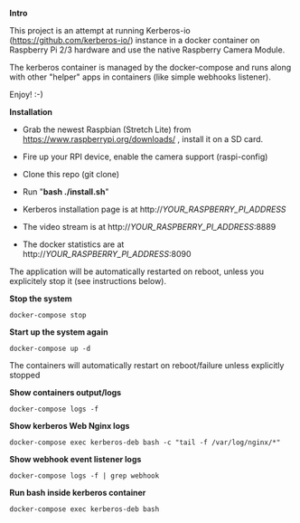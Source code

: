 **Intro**

This project is an attempt at running Kerberos-io (https://github.com/kerberos-io/) instance in a docker container on Raspberry Pi 2/3 hardware and use the native Raspberry Camera Module.

The kerberos container is managed by the docker-compose and runs along with other "helper" apps in containers (like simple webhooks listener).

Enjoy! :-)
 

**Installation**

* Grab the newest Raspbian (Stretch Lite) from https://www.raspberrypi.org/downloads/ , install it on a SD card.
* Fire up your RPI device, enable the camera support (raspi-config)
* Clone this repo (git clone)
* Run "**bash ./install.sh**"

* Kerberos installation page is at http://_YOUR_RASPBERRY_PI_ADDRESS_    
* The video stream is at http://_YOUR_RASPBERRY_PI_ADDRESS_:8889   
* The docker statistics are at http://_YOUR_RASPBERRY_PI_ADDRESS_:8090   

The application will be automatically restarted on reboot, unless you explicitely stop it (see instructions below).


**Stop the system**
`````
docker-compose stop 
`````

**Start up the system again**

`````
docker-compose up -d 
`````

The containers will automatically restart on reboot/failure unless explicitly stopped 


**Show containers output/logs**
`````
docker-compose logs -f 
`````

**Show kerberos Web Nginx logs**
`````
docker-compose exec kerberos-deb bash -c "tail -f /var/log/nginx/*"
`````

**Show webhook event listener logs**
`````
docker-compose logs -f | grep webhook
`````

**Run bash inside kerberos container**
`````
docker-compose exec kerberos-deb bash
`````

